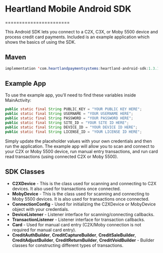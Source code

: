 
# Heartland Mobile Android SDK 
=======================

This Android SDK lets you connect to a C2X, C3X, or Moby 5500 device and process credit card payments. Included is an example application which shows the basics of using the SDK.

Maven
-------------
```java
implementation 'com.heartlandpaymentsystems:heartland-android-sdk:1.3.17'
```

Example App
-------------
To use the example app, you'll need to find these variables inside MainActivity:
```java
public static final String PUBLIC_KEY = "YOUR PUBLIC KEY HERE";
public static final String USERNAME = "YOUR USERNAME HERE";
public static final String PASSWORD = "YOUR PASSWORD HERE";
public static final String SITE_ID = "YOUR SITE ID HERE";
public static final String DEVICE_ID = "YOUR DEVICE ID HERE";
public static final String LICENSE_ID = "YOUR LICENSE ID HERE";
```
Simply update the placeholder values with your own credentials and then run the application. The example app will allow you to scan and connect to your C2X or Moby 5500 device, run manual entry transactions, and run card read transactions (using connected C2X or Moby 5500).

SDK Classes
-------------

- **C2XDevice** - This is the class used for scanning and connecting to C2X devices. It also used for transactions once connected.
- **MobyDevice** - This is the class used for scanning and connecting to Moby 5500 devices. It is also used for transactions once connected.
- **ConnectionConfig** - Used for initializing the C2XDevice or MobyDevice object with your credentials.
- **DeviceListener** - Listener interface for scanning/connecting callbacks.
- **TransactionListener** - Listener interface for transaction callbacks.
- **Card** - Used for manual card entry (C2X/Moby connection is not required for manual card entry).
- **CreditAuthBuilder**, **CreditCaptureBuilder**, **CreditSaleBuilder**, **CreditAdjustBuilder**, **CreditReturnBuilder**, **CreditVoidBuilder** - Builder classes for constructing different types of transactions.
